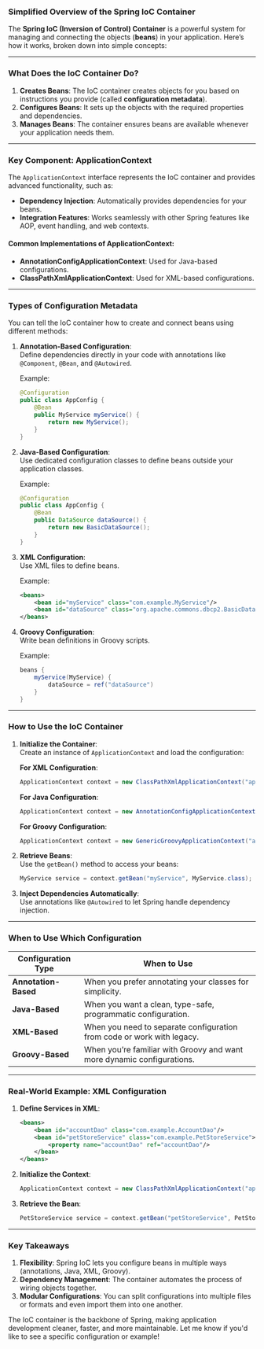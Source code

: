 ### Simplified Overview of the Spring IoC Container  

The **Spring IoC (Inversion of Control) Container** is a powerful system for managing and connecting the objects (**beans**) in your application. Here’s how it works, broken down into simple concepts:

---

### What Does the IoC Container Do?  
1. **Creates Beans**: The IoC container creates objects for you based on instructions you provide (called **configuration metadata**).  
2. **Configures Beans**: It sets up the objects with the required properties and dependencies.  
3. **Manages Beans**: The container ensures beans are available whenever your application needs them.  

---

### Key Component: **ApplicationContext**  
The `ApplicationContext` interface represents the IoC container and provides advanced functionality, such as:  
- **Dependency Injection**: Automatically provides dependencies for your beans.  
- **Integration Features**: Works seamlessly with other Spring features like AOP, event handling, and web contexts.  

#### Common Implementations of ApplicationContext:  
- **AnnotationConfigApplicationContext**: Used for Java-based configurations.  
- **ClassPathXmlApplicationContext**: Used for XML-based configurations.  

---

### Types of Configuration Metadata  
You can tell the IoC container how to create and connect beans using different methods:  

1. **Annotation-Based Configuration**:  
   Define dependencies directly in your code with annotations like `@Component`, `@Bean`, and `@Autowired`.  

   Example:  
   ```java
   @Configuration
   public class AppConfig {
       @Bean
       public MyService myService() {
           return new MyService();
       }
   }
   ```

2. **Java-Based Configuration**:  
   Use dedicated configuration classes to define beans outside your application classes.  

   Example:  
   ```java
   @Configuration
   public class AppConfig {
       @Bean
       public DataSource dataSource() {
           return new BasicDataSource();
       }
   }
   ```

3. **XML Configuration**:  
   Use XML files to define beans.  

   Example:  
   ```xml
   <beans>
       <bean id="myService" class="com.example.MyService"/>
       <bean id="dataSource" class="org.apache.commons.dbcp2.BasicDataSource"/>
   </beans>
   ```

4. **Groovy Configuration**:  
   Write bean definitions in Groovy scripts.  

   Example:  
   ```groovy
   beans {
       myService(MyService) {
           dataSource = ref("dataSource")
       }
   }
   ```

---

### How to Use the IoC Container  

1. **Initialize the Container**:  
   Create an instance of `ApplicationContext` and load the configuration:  

   **For XML Configuration**:  
   ```java
   ApplicationContext context = new ClassPathXmlApplicationContext("applicationContext.xml");
   ```

   **For Java Configuration**:  
   ```java
   ApplicationContext context = new AnnotationConfigApplicationContext(AppConfig.class);
   ```

   **For Groovy Configuration**:  
   ```java
   ApplicationContext context = new GenericGroovyApplicationContext("applicationContext.groovy");
   ```

2. **Retrieve Beans**:  
   Use the `getBean()` method to access your beans:  
   ```java
   MyService service = context.getBean("myService", MyService.class);
   ```

3. **Inject Dependencies Automatically**:  
   Use annotations like `@Autowired` to let Spring handle dependency injection.  

---

### When to Use Which Configuration  

| Configuration Type  | When to Use                                                                 |
|----------------------|----------------------------------------------------------------------------|
| **Annotation-Based**| When you prefer annotating your classes for simplicity.                   |
| **Java-Based**       | When you want a clean, type-safe, programmatic configuration.            |
| **XML-Based**        | When you need to separate configuration from code or work with legacy.   |
| **Groovy-Based**     | When you’re familiar with Groovy and want more dynamic configurations.    |

---

### Real-World Example: XML Configuration  

1. **Define Services in XML**:  
   ```xml
   <beans>
       <bean id="accountDao" class="com.example.AccountDao"/>
       <bean id="petStoreService" class="com.example.PetStoreService">
           <property name="accountDao" ref="accountDao"/>
       </bean>
   </beans>
   ```

2. **Initialize the Context**:  
   ```java
   ApplicationContext context = new ClassPathXmlApplicationContext("applicationContext.xml");
   ```

3. **Retrieve the Bean**:  
   ```java
   PetStoreService service = context.getBean("petStoreService", PetStoreService.class);
   ```

---

### Key Takeaways  

1. **Flexibility**: Spring IoC lets you configure beans in multiple ways (annotations, Java, XML, Groovy).  
2. **Dependency Management**: The container automates the process of wiring objects together.  
3. **Modular Configurations**: You can split configurations into multiple files or formats and even import them into one another.  

The IoC container is the backbone of Spring, making application development cleaner, faster, and more maintainable. Let me know if you'd like to see a specific configuration or example!
